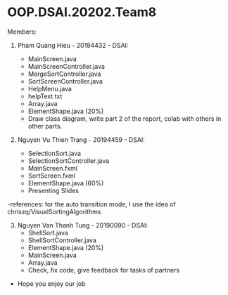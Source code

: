 # OOP.DSAI.20202.Team8
Members:
1. Pham Quang Hieu - 20194432 - DSAI:
    + MainScreen.java
    + MainScreenController.java
    + MergeSortController.java
    + SortScreenController.java
    + HelpMenu.java
    + helpText.txt
    + Array.java
    + ElementShape.java (20%)
    + Draw class diagram, write part 2 of the report, colab with others in other parts.

2. Nguyen Vu Thien Trang - 20194459 - DSAI:
    + SelectionSort.java
    + SelectionSortController.java
    + MainScreen.fxml
    + SortScreen.fxml
    + ElementShape.java (60%)
    + Presenting Slides
    
 -references: for the auto transition mode, I use the idea of chriszq/VisualSortingAlgorithms

3. Nguyen Van Thanh Tung - 20190090 - DSAI:
    + ShellSort.java
    + ShellSortController.java
    + ElementShape.java (20%)
    + MainScreen.java
    + Array.java
    + Check, fix code, give feedback for tasks of partners
- Hope you enjoy our job
